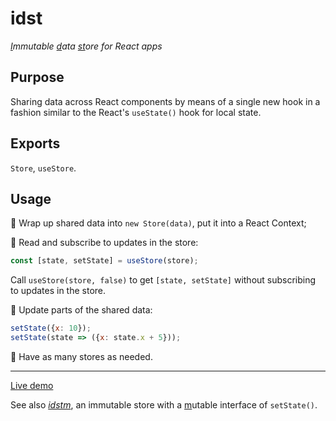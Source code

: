 # idst

*<ins>I</ins>mmutable <ins>d</ins>ata <ins>st</ins>ore for React apps*

## Purpose

Sharing data across React components by means of a single new hook in a fashion similar to the React's `useState()` hook for local state.

## Exports

`Store`, `useStore`.

## Usage

🔹 Wrap up shared data into `new Store(data)`, put it into a React Context;

🔹 Read and subscribe to updates in the store:
```js
const [state, setState] = useStore(store);
```

Call `useStore(store, false)` to get `[state, setState]` without subscribing to updates in the store.

🔹 Update parts of the shared data:
```js
setState({x: 10});
setState(state => ({x: state.x + 5}));
```

🔹 Have as many stores as needed.

---

[Live demo](https://codesandbox.io/s/bi94de)

See also [*idstm*](https://www.npmjs.com/package/idstm), an immutable store with a <ins>m</ins>utable interface of `setState()`.
